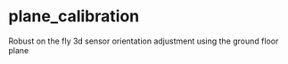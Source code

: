 # plane_calibration
Robust on the fly 3d sensor orientation adjustment using the ground floor plane
